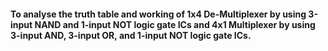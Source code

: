 #### To analyse the truth table and working of 1x4 De-Multiplexer by using 3-input NAND and 1-input NOT logic gate ICs and 4x1 Multiplexer by using 3-input AND, 3-input OR, and 1-input NOT logic gate ICs.